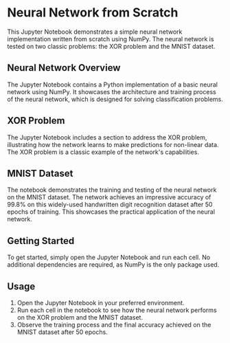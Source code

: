 # Neural Network from Scratch

This Jupyter Notebook demonstrates a simple neural network implementation written from scratch using NumPy. 
The neural network is tested on two classic problems: the XOR problem and the MNIST dataset.


## Neural Network Overview

The Jupyter Notebook contains a Python implementation of a basic neural network using NumPy. It showcases the architecture and training process of the neural network, which is designed for solving classification problems.

## XOR Problem

The Jupyter Notebook includes a section to address the XOR problem, illustrating how the network learns to make predictions for non-linear data. The XOR problem is a classic example of the network's capabilities.

## MNIST Dataset

The notebook demonstrates the training and testing of the neural network on the MNIST dataset. The network achieves an impressive accuracy of 99.8% on this widely-used handwritten digit recognition dataset after 50 epochs of training. This showcases the practical application of the neural network.

## Getting Started

To get started, simply open the Jupyter Notebook and run each cell. No additional dependencies are required, as NumPy is the only package used.

## Usage

1. Open the Jupyter Notebook in your preferred environment.
2. Run each cell in the notebook to see how the neural network performs on the XOR problem and the MNIST dataset.
3. Observe the training process and the final accuracy achieved on the MNIST dataset after 50 epochs.

